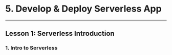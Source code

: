 # 5. Develop & Deploy Serverless App
___

## Lesson 1: Serverless Introduction

### 1. Intro to Serverless 

